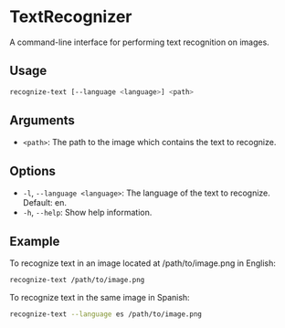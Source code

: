 # TextRecognizer
A command-line interface for performing text recognition on images.

## Usage
```bash
recognize-text [--language <language>] <path>
```

## Arguments
- `<path>`: The path to the image which contains the text to recognize.

## Options
- `-l`, `--language <language>`: The language of the text to recognize. Default: en.
- `-h`, `--help`: Show help information.

## Example
To recognize text in an image located at /path/to/image.png in English:
```bash
recognize-text /path/to/image.png
```

To recognize text in the same image in Spanish:
```bash
recognize-text --language es /path/to/image.png
```
